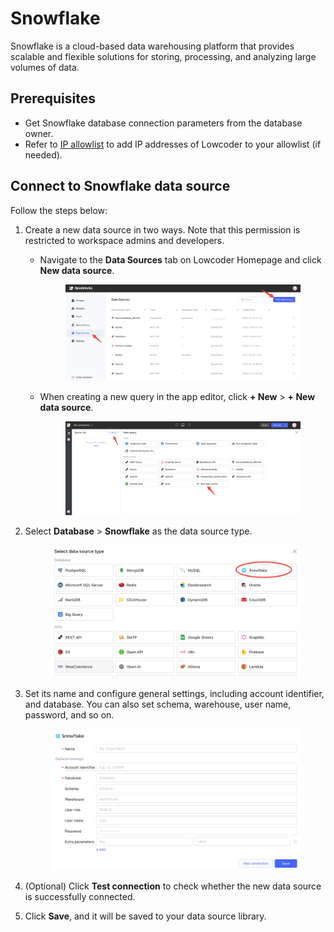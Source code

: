 # Snowflake

Snowflake is a cloud-based data warehousing platform that provides scalable and flexible solutions for storing, processing, and analyzing large volumes of data.

## Prerequisites

* Get Snowflake database connection parameters from the database owner.
* Refer to [IP allowlist](../configure-ip-allowlists.md) to add IP addresses of Lowcoder to your allowlist (if needed).

## Connect to Snowflake data source

Follow the steps below:

1. Create a new data source in two ways. Note that this permission is restricted to workspace admins and developers.
   *   Navigate to the **Data Sources** tab on Lowcoder Homepage and click **New data source**.&#x20;

       <figure><img src="../../.gitbook/assets/db-1.PNG" alt=""><figcaption></figcaption></figure>
   *   When creating a new query in the app editor, click **+ New** > **+ New data source**.&#x20;

       <figure><img src="../../.gitbook/assets/db-2.PNG" alt=""><figcaption></figcaption></figure>
2.  Select **Database** > **Snowflake** as the data source type.&#x20;

    <figure><img src="../../.gitbook/assets/snowflake-1.png" alt=""><figcaption></figcaption></figure>
3.  Set its name and configure general settings, including account identifier, and database. You can also set schema, warehouse, user name, password, and so on.&#x20;



    <figure><img src="../../.gitbook/assets/snowflake-2.png" alt=""><figcaption></figcaption></figure>
4. (Optional) Click **Test connection** to check whether the new data source is successfully connected.
5. Click **Save**, and it will be saved to your data source library.
